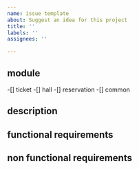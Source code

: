 ```yaml
---
name: issue template
about: Suggest an idea for this project
title: ''
labels: ''
assignees: ''

---
```


## module
-[] ticket
-[] hall
-[] reservation
-[] common

## description

## functional requirements

## non functional requirements
